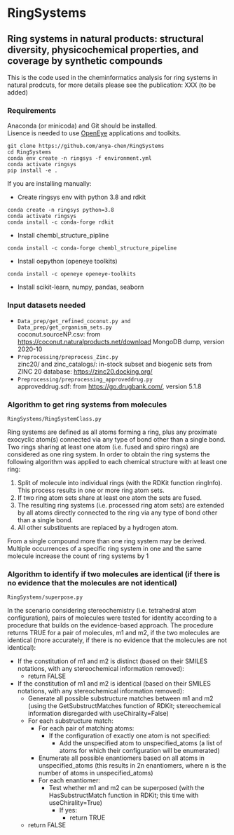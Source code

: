 # RingSystems
## Ring systems in natural products: structural diversity, physicochemical properties, and coverage by synthetic compounds
This is the code used in the cheminformatics analysis for ring systems in natural prodcuts, for more details please see the publication: XXX (to be added) 

### Requirements
Anaconda (or minicoda) and Git should be installed.   
Lisence is needed to use [OpenEye](https://www.eyesopen.com) applications and toolkits.  
```
git clone https://github.com/anya-chen/RingSystems  
cd RingSystems  
conda env create -n ringsys -f environment.yml  
conda activate ringsys  
pip install -e .  
```
If you are installing manually:  
- Create ringsys env with python 3.8 and rdkit  
```
conda create -n ringsys python=3.8
conda activate ringsys
conda install -c conda-forge rdkit
```  
- Install chembl_structure_pipline  
    
```conda install -c conda-forge chembl_structure_pipeline```  

- Install oepython (openeye toolkits)  

```conda install -c openeye openeye-toolkits```  

- Install scikit-learn, numpy, pandas, seaborn


### Input datasets needed
- <code>Data_prep/get_refined_coconut.py and Data_prep/get_organism_sets.py</code>  
    coconut.sourceNP.csv: from https://coconut.naturalproducts.net/download MongoDB dump, version 2020-10
- <code>Preprocessing/preprocess_Zinc.py</code>  
    zinc20/ and zinc_catalogs/: in-stock subset and biogenic sets from ZINC 20 database: https://zinc20.docking.org/
- <code>Preprocessing/preprocessing_approveddrug.py</code>  
    approveddrug.sdf: from https://go.drugbank.com/, version 5.1.8
    
    
### Algorithm to get ring systems from molecules
<code>RingSystems/RingSystemClass.py</code>

Ring systems are defined as all atoms forming a ring, plus any proximate exocyclic atom(s) connected via any type of bond other than a single bond. Two rings sharing at least one atom (i.e. fused and spiro rings) are considered as one ring system.
In order to obtain the ring systems the following algorithm was applied to each chemical structure with at least one ring:
1. Split of molecule into individual rings (with the RDKit function ringInfo). This process results in one or more ring atom sets.
2. If two ring atom sets share at least one atom the sets are fused.
3. The resulting ring systems (i.e. processed ring atom sets) are extended by all atoms directly connected to the ring via any type of bond other than a single bond.
4. All other substituents are replaced by a hydrogen atom.  

From a single compound more than one ring system may be derived. Multiple occurrences of a specific ring system in one and the same molecule increase the count of ring systems by 1 



### Algorithm to identify if two molecules are identical (if there is no evidence that the molecules are not identical)
<code>RingSystems/superpose.py</code>

In the scenario considering stereochemistry (i.e. tetrahedral atom configuration), pairs of molecules were tested for identity according to a procedure that builds on the evidence-based approach. The procedure returns TRUE for a pair of molecules, m1 and m2, if the two molecules are identical (more accurately, if there is no evidence that the molecules are not identical):
- If the constitution of m1 and m2 is distinct (based on their SMILES notations, with any stereochemical information removed):
    - return FALSE
- If the constitution of m1 and m2 is identical (based on their SMILES notations, with any stereochemical information removed):
    - Generate all possible substructure matches between m1 and m2 (using the GetSubstructMatches function of RDKit; stereochemical information disregarded with useChirality=False)
    - For each substructure match:
        - For each pair of matching atoms:
            - If the configuration of exactly one atom is not specified:
                - Add the unspecified atom to unspecified_atoms (a list of atoms for which their configuration will be enumerated)
        - Enumerate all possible enantiomers based on all atoms in unspecified_atoms (this results in 2n enantiomers, where n is the number of atoms in unspecified_atoms)
        - For each enantiomer:
            - Test whether m1 and m2 can be superposed (with the HasSubstructMatch function in RDKit; this time with useChirality=True) 
                - If yes: 
                    - return TRUE
    - return FALSE


